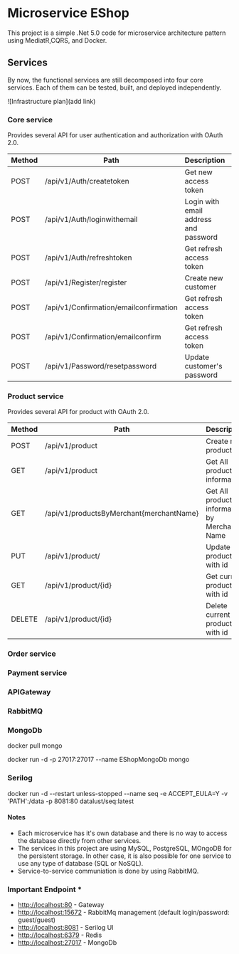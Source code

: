 # Microservice EShop

This project is a simple .Net 5.0 code for microservice architecture pattern using MediatR,CQRS, and Docker.

## Services

By now, the functional services are still decomposed into four core services. Each of them can be tested, built, and deployed independently.

![Infrastructure plan](add link)

### Core service

Provides several API for user authentication and authorization with OAuth 2.0.

| Method | Path              | Description                                   | Scope |
|--------|-------------------|-----------------------------------------------|-------|
| POST   | /api/v1/Auth/createtoken  | Get new access token | ui    |
| POST   | /api/v1/Auth/loginwithemail | Login with email address and password         | ui    |
| POST   | /api/v1/Auth/refreshtoken  | Get refresh access token | ui    |
| POST   | /api/v1/Register/register  | Create new customer  | ui    |
| POST   | /api/v1/Confirmation/emailconfirmation  | Get refresh access token | ui    |
| POST   | /api/v1/Confirmation/emailconfirm  | Get refresh access token | ui    |
| POST   | /api/v1/Password/resetpassword  | Update customer's password | ui    |


### Product service

Provides several API for product with OAuth 2.0.

| Method | Path                                     | Description                                   | Scope  | Privilege              |
| ------ | ---------------------------------------- | --------------------------------------------- | ------ | ---------------------- |
| POST   | /api/v1/product                          | Create new product                            | ui     | ALL_ACCESS             |
| GET    | /api/v1/product                          | Get All product information                  | ui     | READ_BASIC_INFORMATION |
| GET    | /api/v1/productsByMerchant{merchantName} | Get All product information by Merchant Name | ui     | READ_BASIC_INFORMATION |
| PUT    | /api/v1/product/                         | Update product with id                        | server | ALL_ACCESS             |
| GET    | /api/v1/product/{id}                     | Get current product with id                   | server | ALL_ACCESS             |
| DELETE | /api/v1/product/{id}                     | Delete current product with id                | server | ALL_ACCESS             |

### Order service

### Payment service

### APIGateway

### RabbitMQ

### MongoDb
docker pull mongo

docker run -d -p 27017:27017 --name EShopMongoDb mongo
### Serilog
docker run -d --restart unless-stopped --name seq -e ACCEPT_EULA=Y -v 'PATH':/data -p 8081:80 datalust/seq:latest
#### Notes

- Each microservice has it's own database and there is no way to access the database directly from other services.
- The services in this project are using MySQL, PostgreSQL, MOngoDB for the persistent storage. In other case, it is also possible for one service
  to use any type of database (SQL or NoSQL).
- Service-to-service communiation is done by using RabbitMQ.

### Important Endpoint \*

- [http://localhost:80](http://localhost:80) - Gateway
- [http://localhost:15672](http://localhost:15672) - RabbitMq management (default login/password: guest/guest)
- [http://localhost:8081](http://localhost:8081) - Serilog UI
- [http://localhost:6379](http://localhost:6379) - Redis
- [http://localhost:27017](http://localhost:27017) - MongoDb
